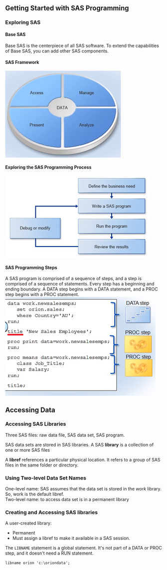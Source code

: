 

## Getting Started with SAS Programming
### Exploring SAS
#### Base SAS
Base SAS is the centerpiece of all SAS software. To extend the capabilities of Base SAS, you can add other SAS components.  

#### SAS Framework
![SAS Framework](sas_figures/prog1_framework.png)


#### Exploring the SAS Programming Process  
![SAS Programming Process](sas_figures/prog1_prog_process.png)


#### SAS Programming Steps
A SAS program is comprised of a sequence of steps, and a step is comprised of a sequence of statements. Every step has a beginning and ending boundary. A DATA step begins with a DATA statement, and a PROC step begins with a PROC statement.  
![SAS Programming Steps](sas_figures/prog1_prog_steps.png)


## Accessing Data
### Accessing SAS Libraries
Three SAS files: raw data file, SAS data set, SAS program.  

SAS data sets are stored in SAS libraries. A SAS **library** is a collection of one or more SAS files

A **libref** references a particular physical location. It refers to a group of SAS files in the same folder or directory.

### Using Two-level Data Set Names
One-level name: SAS assumes that the data set is stored in the *work* library. So, work is the default libref.  
Two-level name: to access data set is in a permanent library

### Creating and Accessing SAS libraries
A user-created library:
* Permanent  
* Must assign a libref to make it available in a SAS session.

The `LIBNAME` statement is a global statement. It's not part of a DATA or PROC step, and it doesn't need a RUN statement.   
```SAS
libname orion 'c:\oriondata';
```

